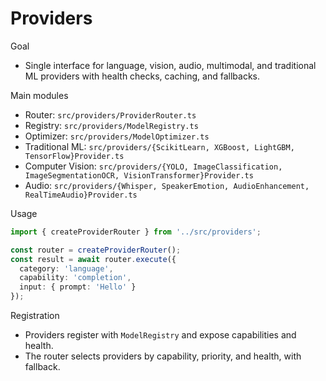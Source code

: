 Providers
=========

Goal
- Single interface for language, vision, audio, multimodal, and traditional ML providers with health checks, caching, and fallbacks.

Main modules
- Router: `src/providers/ProviderRouter.ts`
- Registry: `src/providers/ModelRegistry.ts`
- Optimizer: `src/providers/ModelOptimizer.ts`
- Traditional ML: `src/providers/{ScikitLearn, XGBoost, LightGBM, TensorFlow}Provider.ts`
- Computer Vision: `src/providers/{YOLO, ImageClassification, ImageSegmentationOCR, VisionTransformer}Provider.ts`
- Audio: `src/providers/{Whisper, SpeakerEmotion, AudioEnhancement, RealTimeAudio}Provider.ts`

Usage
```ts
import { createProviderRouter } from '../src/providers';

const router = createProviderRouter();
const result = await router.execute({
  category: 'language',
  capability: 'completion',
  input: { prompt: 'Hello' }
});
```

Registration
- Providers register with `ModelRegistry` and expose capabilities and health.
- The router selects providers by capability, priority, and health, with fallback.


